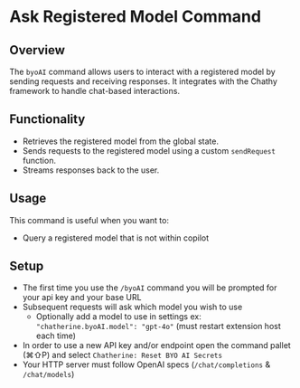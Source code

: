 # Ask Registered Model Command

## Overview
The `byoAI` command allows users to interact with a registered model by sending requests and receiving responses. It integrates with the Chathy framework to handle chat-based interactions.

## Functionality
- Retrieves the registered model from the global state.
- Sends requests to the registered model using a custom `sendRequest` function.
- Streams responses back to the user.

## Usage
This command is useful when you want to:
- Query a registered model that is not within copilot

## Setup
- The first time you use the `/byoAI` command you will be prompted for your api key and your base URL
- Subsequent requests will ask which model you wish to use
  - Optionally add a model to use in settings ex: `"chatherine.byoAI.model": "gpt-4o"` (must restart extension host each time)
- In order to use a new API key and/or endpoint open the command pallet (⌘⇧P) and select `Chatherine: Reset BYO AI Secrets`
- Your HTTP server must follow OpenAI specs (`/chat/completions` & `/chat/models`)

